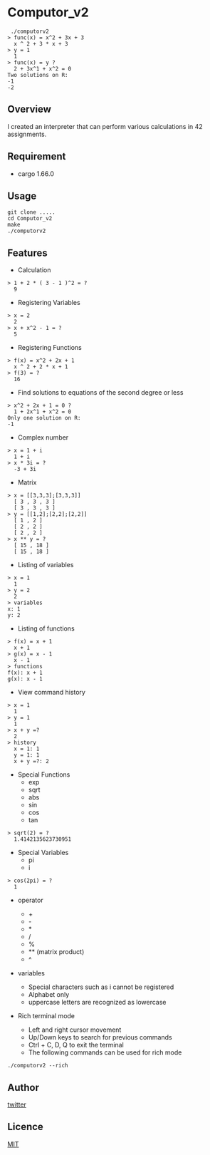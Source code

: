 # Computor_v2

```
 ./computorv2 
> func(x) = x^2 + 3x + 3 
  x ^ 2 + 3 * x + 3
> y = 1 
  1
> func(x) = y ?
  2 + 3x^1 + x^2 = 0
Two solutions on R:
-1
-2
```

## Overview

I created an interpreter that can perform various calculations in 42 assignments.

## Requirement

- cargo 1.66.0

## Usage

```
git clone .....
cd Computor_v2
make
./computorv2
```

## Features

- Calculation

```
> 1 + 2 * ( 3 - 1 )^2 = ?
  9
```

- Registering Variables

```
> x = 2
  2
> x + x^2 - 1 = ?
  5
```

- Registering Functions

```
> f(x) = x^2 + 2x + 1
  x ^ 2 + 2 * x + 1
> f(3) = ?
  16
```

- Find solutions to equations of the second degree or less

```
> x^2 + 2x + 1 = 0 ?
  1 + 2x^1 + x^2 = 0
Only one solution on R:
-1
```

- Complex number

```
> x = 1 + i
  1 + i
> x * 3i = ?
  -3 + 3i
```

- Matrix

```
> x = [[3,3,3];[3,3,3]]
  [ 3 , 3 , 3 ]
  [ 3 , 3 , 3 ]
> y = [[1,2];[2,2];[2,2]]
  [ 1 , 2 ]
  [ 2 , 2 ]
  [ 2 , 2 ]
> x ** y = ?
  [ 15 , 18 ]
  [ 15 , 18 ]
```

- Listing of variables

```
> x = 1
  1
> y = 2
  2
> variables
x: 1
y: 2
```

- Listing of functions

```
> f(x) = x + 1
  x + 1
> g(x) = x - 1
  x - 1
> functions
f(x): x + 1
g(x): x - 1
```

- View command history

```
> x = 1
  1
> y = 1
  1
> x + y =?
  2
> history
  x = 1: 1
  y = 1: 1
  x + y =?: 2
```

- Special Functions
    - exp
    - sqrt
    - abs
    - sin
    - cos
    - tan

```
> sqrt(2) = ?
  1.4142135623730951
```

- Special Variables
    - pi
    - i

```
> cos(2pi) = ?
  1
```

- operator
    - \+
    - \-
    - \*
    - /
    - %
    - ** (matrix product)
    - ^

- variables
    - Special characters such as i cannot be registered
    - Alphabet only
    - uppercase letters are recognized as lowercase

- Rich terminal mode
  - Left and right cursor movement
  - Up/Down keys to search for previous commands
  - Ctrl + C, D, Q to exit the terminal
  - The following commands can be used for rich mode

```
./computorv2 --rich
```

## Author

[twitter](https://twitter.com/Kotabrog)

## Licence

[MIT](https://github.com/kotabrog/Computor_v2/blob/main/LICENSE)
